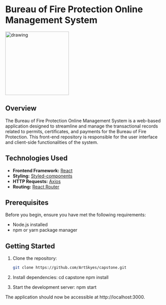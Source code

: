 # Bureau of Fire Protection Online Management System


<img src="https://github.com/ArtSkyes/capstone/assets/89622081/6d54de4c-c7a6-4837-95d0-6f795f5fb16a" alt="drawing" width="200"/>


## Overview

The Bureau of Fire Protection Online Management System is a web-based application designed to streamline and manage the transactional records related to permits, certificates, and payments for the Bureau of Fire Protection. This front-end repository is responsible for the user interface and client-side functionalities of the system.

## Technologies Used

- **Frontend Framework:** [React](https://reactjs.org/)
- **Styling:** [Styled-components](https://styled-components.com/)
- **HTTP Requests:** [Axios](https://axios-http.com/)
- **Routing:** [React Router](https://reactrouter.com/)

## Prerequisites

Before you begin, ensure you have met the following requirements:

- Node.js installed
- npm or yarn package manager

## Getting Started

1. Clone the repository:

   ```bash
   git clone https://github.com/ArtSkyes/capstone.git

2. Install dependencies:
    cd capstone
    npm install

3. Start the development server:
    npm start  


The application should now be accessible at http://localhost:3000.


